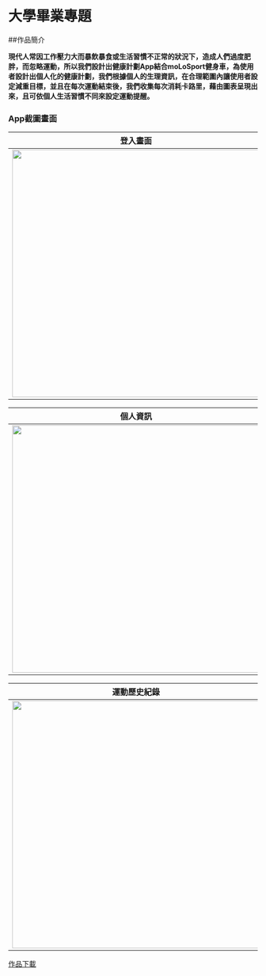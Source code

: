 # 大學畢業專題

##作品簡介

**現代人常因工作壓力大而暴飲暴食或生活習慣不正常的狀況下，造成人們過度肥胖，而忽略運動，所以我們設計出健康計劃App結合moLoSport健身車，為使用者設計出個人化的健康計劃，我們根據個人的生理資訊，在合理範圍內讓使用者設定減重目標，並且在每次運動結束後，我們收集每次消耗卡路里，藉由圖表呈現出來，且可依個人生活習慣不同來設定運動提醒。**


### App截圖畫面

登入畫面 | 註冊畫面 | 目標
------------ | ------------- | ------------
<img src="http://imgur.com/YaeCmlp.jpg" height="500px"/> | <img src="http://imgur.com/lBkuQkN.jpg" height="500px"/> |<img src="http://imgur.com/TfhX1gI.jpg" height="500px"/> |

個人資訊 | 修改個人資訊 | 設定個人目標
------------ | ------------- | ------------
<img src="http://imgur.com/Hmzsk3B.jpg" height="500px"/> | <img src="http://imgur.com/hhOg0yb.jpg" height="500px"/> |<img src="http://imgur.com/KSigfxi.jpg" height="500px"/> |

運動歷史紀錄 | 運動紀錄提醒 | 
------------ | ------------- |
<img src="http://imgur.com/VXB5fIe.jpg" height="500px"/> | <img src="http://imgur.com/FOtC4hq.jpg" height="500px"/> |

<a href="https://goo.gl/FDU5QC" target="_blank" title="作品下載">作品下載</a>



